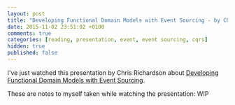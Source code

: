 ```yaml
---
layout: post
title: "Developing Functional Domain Models with Event Sourcing - by Chris Richardson @ InfoQ"
date: 2015-11-02 23:51:02 +0100
comments: true
categories: [reading, presentation, event, event sourcing, cqrs]
hidden: true
published: false
---
```

I've just watched this presentation by Chris Richardson about [Developing Functional Domain Models with Event Sourcing](http://www.infoq.com/presentations/functional-domain-models).

These are notes to myself taken while watching the presentation:
WIP
